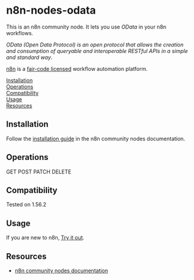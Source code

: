 # n8n-nodes-odata

This is an n8n community node. It lets you use _OData_ in your n8n workflows.

_OData (Open Data Protocol) is an open protocol that allows the creation and consumption of queryable and interoperable RESTful APIs in a simple and standard way_.

[n8n](https://n8n.io/) is a [fair-code licensed](https://docs.n8n.io/reference/license/) workflow automation platform.

[Installation](#installation)  
[Operations](#operations)  
[Compatibility](#compatibility)  
[Usage](#usage)  <!-- delete if not using this section -->  
[Resources](#resources)  

## Installation

Follow the [installation guide](https://docs.n8n.io/integrations/community-nodes/installation/) in the n8n community nodes documentation.

## Operations

GET
POST
PATCH
DELETE


## Compatibility

Tested on 1.56.2

## Usage

If you are new to n8n, [Try it out](https://docs.n8n.io/try-it-out/).

## Resources

* [n8n community nodes documentation](https://docs.n8n.io/integrations/community-nodes/)




